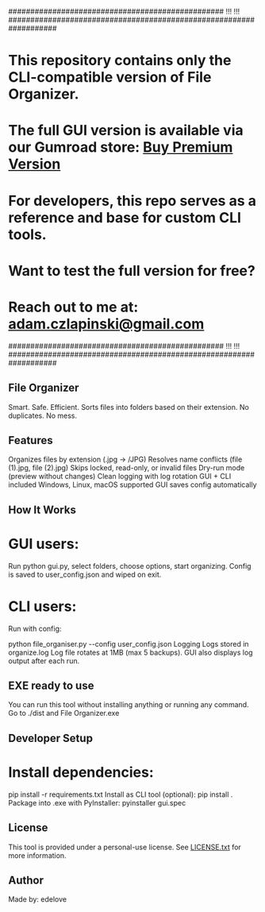 ################################################# !!! !!! ###################################################################
# This repository contains only the CLI-compatible version of File Organizer.                                               #
# The full GUI version is available via our Gumroad store: [Buy Premium Version](dayasoftware.gumroad.com/l/file-organizer) #
#                                                                                                                           #
# For developers, this repo serves as a reference and base for custom CLI tools.                                            #
# **Want to test the full version for free?**                                                                               #
# Reach out to me at: **adam.czlapinski@gmail.com**                                                                         #
################################################# !!! !!! ###################################################################


## File Organizer

Smart. Safe. Efficient.
Sorts files into folders based on their extension. No duplicates. No mess.

## Features

Organizes files by extension (.jpg → /JPG)
Resolves name conflicts (file (1).jpg, file (2).jpg)
Skips locked, read-only, or invalid files
Dry-run mode (preview without changes)
Clean logging with log rotation
GUI + CLI included
Windows, Linux, macOS supported
GUI saves config automatically

## How It Works

# GUI users:
Run python gui.py, select folders, choose options, start organizing.
Config is saved to user_config.json and wiped on exit.

# CLI users:
Run with config:

python file_organiser.py --config user_config.json
Logging
Logs stored in organize.log
Log file rotates at 1MB (max 5 backups).
GUI also displays log output after each run.

## EXE ready to use
You can run this tool without installing anything or running any command.
Go to ./dist and File Organizer.exe

## Developer Setup
# Install dependencies:

pip install -r requirements.txt
Install as CLI tool (optional):
pip install .
Package into .exe with PyInstaller:
pyinstaller gui.spec

## License

This tool is provided under a personal-use license. See [LICENSE.txt](LICENSE.txt) for more information.

## Author
Made by: edelove